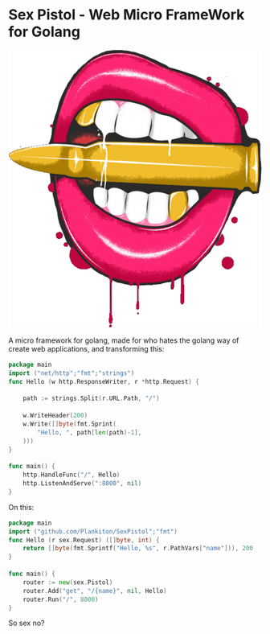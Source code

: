 # Sex Pistol - Web Micro FrameWork for Golang



![Sex Pistol Logo](Icon.png)

A micro framework for golang, made for who hates the golang way of create web applications, and transforming this:

```go
package main
import ("net/http";"fmt";"strings")
func Hello (w http.ResponseWriter, r *http.Request) {

    path := strings.Split(r.URL.Path, "/")
    
    w.WriteHeader(200)
    w.Write([]byte(fmt.Sprint(
        "Hello, ", path[len(path)-1],
    )))
}

func main() {
    http.HandleFunc("/", Hello)
    http.ListenAndServe(":8000", nil)
}
```

On this:

```go
package main
import ("github.com/Plankiton/SexPistol";"fmt")
func Hello (r sex.Request) ([]byte, int) {
    return []byte(fmt.Sprintf("Hello, %s", r.PathVars["name"])), 200
}

func main() {
    router := new(sex.Pistol)
    router.Add("get", "/{name}", nil, Hello)
    router.Run("/", 8000)
}
```

So sex no?
